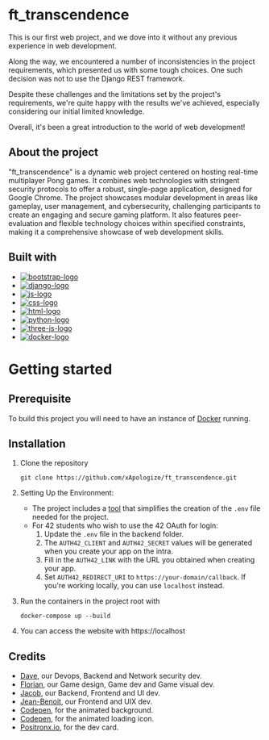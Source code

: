 # ft_transcendence

This is our first web project, and we dove into it without any previous experience in web development.

Along the way, we encountered a number of inconsistencies in the project requirements, which presented us with some tough choices. One such decision was not to use the Django REST framework.

Despite these challenges and the limitations set by the project's requirements, we're quite happy with the results we've achieved, especially considering our initial limited knowledge.

Overall, it's been a great introduction to the world of web development!

## About the project

"ft_transcendence" is a dynamic web project centered on hosting real-time multiplayer Pong games. It combines web technologies with stringent security protocols to offer a robust, single-page application, designed for Google Chrome. The project showcases modular development in areas like gameplay, user management, and cybersecurity, challenging participants to create an engaging and secure gaming platform. It also features peer-evaluation and flexible technology choices within specified constraints, making it a comprehensive showcase of web development skills.

## Built with

-   [![bootstrap-logo]][bootstrap-url]
-   [![django-logo]][django-url]
-   [![js-logo]][js-url]
-   [![css-logo]][css-url]
-   [![html-logo]][html-url]
-   [![python-logo]][python-url]
-   [![three-js-logo]][three-js-url]
-   [![docker-logo]][docker-url]

# Getting started

## Prerequisite

To build this project you will need to have an instance of [Docker](https://www.docker.com/) running.

## Installation

1. Clone the repository
    ```
    git clone https://github.com/xApologize/ft_transcendence.git
    ```
2. Setting Up the Environment:
   - The project includes a [tool](https://github.com/xApologize/ft_transcendence/blob/main/tools/env_maker.sh) that simplifies the creation of the `.env` file needed for the project.
   - For 42 students who wish to use the 42 OAuth for login:
     1. Update the `.env` file in the backend folder.
     2. The `AUTH42_CLIENT` and `AUTH42_SECRET` values will be generated when you create your app on the intra.
     3. Fill in the `AUTH42_LINK` with the URL you obtained when creating your app.
     4. Set `AUTH42_REDIRECT_URI` to `https://your-domain/callback`. If you're working locally, you can use `localhost` instead.

  
3. Run the containers in the project root with
   ```
   docker-compose up --build
   ```
4. You can access the website with https://localhost

## Credits
* [Dave](https://github.com/Producks), our Devops, Backend and Network security dev.
* [Florian](https://github.com/KayzaFlo), our Game design, Game dev and Game visual dev.
* [Jacob](https://github.com/Jalevesq), our Backend, Frontend and UI dev.
* [Jean-Benoit](https://github.com/xApologize), our Frontend and UIX dev.
* [Codepen](https://codepen.io/mattjroberts/pen/pazNdx), for the animated background.
* [Codepen](https://codepen.io/mostafa_abdallah/pen/mdpdgaQ), for the animated loading icon.
* [Positronx.io](https://www.positronx.io/css-profile-cards), for the dev card.






[bootstrap-logo]: https://img.shields.io/badge/Bootstrap-563d7c?style=flat&logo=bootstrap&logoColor=white
[bootstrap-url]: https://getbootstrap.com
[django-logo]: https://img.shields.io/badge/Django-092E20?style=flat&logo=django&logoColor=white
[django-url]: https://www.djangoproject.com/
[js-logo]: https://img.shields.io/badge/JavaScript-F7DF1E?style=flat&logo=javascript&logoColor=black
[js-url]: https://www.w3schools.com/js/
[css-logo]: https://img.shields.io/badge/CSS-1572B6?style=flat&logo=css3&logoColor=white
[css-url]: https://www.w3schools.com/css/
[html-logo]: https://img.shields.io/badge/HTML-E34F26?style=flat&logo=html5&logoColor=white
[html-url]: https://www.w3schools.com/html/
[python-logo]: https://img.shields.io/badge/Python-3776AB?style=flat&logo=python&logoColor=white
[python-url]: https://www.python.org/
[three-js-logo]: https://img.shields.io/badge/Three.js-black?style=flat&logo=three.js&logoColor=white
[three-js-url]: https://threejs.org/
[docker-logo]: https://img.shields.io/badge/Docker-46a2f1.svg?logo=docker&logoColor=white
[docker-url]: https://www.docker.com/
